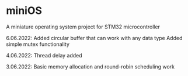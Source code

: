 # miniOS
A miniature operating system project for STM32 microcontroller

6.06.2022:
Added circular buffer that can work with any data type
Added simple mutex functionality

4.06.2022:
Thread delay added

3.06.2022:
Basic memory allocation and round-robin scheduling work